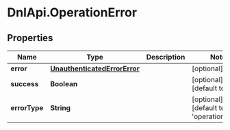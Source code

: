 # DnlApi.OperationError

## Properties
Name | Type | Description | Notes
------------ | ------------- | ------------- | -------------
**error** | [**UnauthenticatedErrorError**](UnauthenticatedErrorError.md) |  | [optional] 
**success** | **Boolean** |  | [optional] [default to false]
**errorType** | **String** |  | [optional] [default to &#39;operation_error&#39;]


